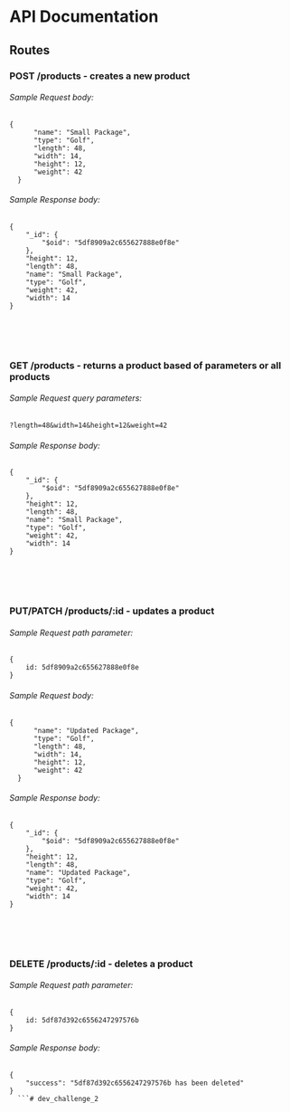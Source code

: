# API Documentation

## Routes

### POST /products - creates a new product

###### Sample Request body:
```
{
      "name": "Small Package",
      "type": "Golf",
      "length": 48,
      "width": 14,
      "height": 12,
      "weight": 42	
  }
  ```
  
###### Sample Response body:
```
{
    "_id": {
        "$oid": "5df8909a2c655627888e0f8e"
    },
    "height": 12,
    "length": 48,
    "name": "Small Package",
    "type": "Golf",
    "weight": 42,
    "width": 14
}
  ```
  
  
<br/><br/><br/>
  
  
### GET /products - returns a product based of parameters or all products

###### Sample Request query parameters:
`?length=48&width=14&height=12&weight=42`
  
###### Sample Response body:
```
{
    "_id": {
        "$oid": "5df8909a2c655627888e0f8e"
    },
    "height": 12,
    "length": 48,
    "name": "Small Package",
    "type": "Golf",
    "weight": 42,
    "width": 14
}
  ```
  
  <br/><br/><br/>
  
  
### PUT/PATCH /products/:id - updates a product

###### Sample Request path parameter:
```
{
	id: 5df8909a2c655627888e0f8e
}
```

###### Sample Request body:
```
{
      "name": "Updated Package",
      "type": "Golf",
      "length": 48,
      "width": 14,
      "height": 12,
      "weight": 42	
  }
  ```
  
###### Sample Response body:
```
{
    "_id": {
        "$oid": "5df8909a2c655627888e0f8e"
    },
    "height": 12,
    "length": 48,
    "name": "Updated Package",
    "type": "Golf",
    "weight": 42,
    "width": 14
}
  ```
  
  <br/><br/><br/>
  
  ### DELETE /products/:id - deletes a product

###### Sample Request path parameter:
```
{
	id: 5df87d392c6556247297576b
}
```

  
###### Sample Response body:
```
{
    "success": "5df87d392c6556247297576b has been deleted"
}
  ```# dev_challenge_2
